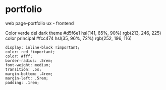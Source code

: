 # portfolio
web page-portfolio ux - frontend

Color verde del dark theme #d5f6e1 hsl(141, 65%, 90%) rgb(213, 246, 225)
color principal #fcc474 hsl(35, 96%, 72%) rgb(252, 196, 116)

    display: inline-block !important;
    color: red !important;
    color: #fff;
    border-radius: .5rem;
    font-weight: medium;
    transition: .5s;
    margin-bottom: .4rem;
    margin-left: .5rem;
    padding: .1rem;